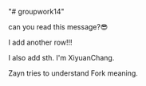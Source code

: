 "# groupwork14" 


can you read this message?😎

I add another row!!!


I also add sth. I'm XiyuanChang.

Zayn tries to understand Fork meaning.
